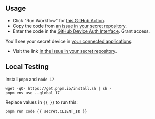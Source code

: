 ## Usage

- Click "Run Workflow" for [this GitHub Action](https://github.com/tvquizphd/public-quiz-device/actions/workflows/expect_user_code.yaml).
- Copy the code from [an issue in your secret repository](https://github.com/tvquizphd/secret-tv-device/issues).
- Enter the code in the [GitHub Device Auth Interface](https://github.com/login/device). Grant access.

You'll see your secret device in [your connected applications](https://github.com/settings/applications).

- Visit the link [in the issue in your secret repository](https://github.com/tvquizphd/secret-tv-device/issues).


## Local Testing

Install `pnpm` and `node 17`

```
wget -qO- https://get.pnpm.io/install.sh | sh -
pnpm env use --global 17
```

Replace values in `{{ }}` to run this:

```
pnpm run code {{ secret.CLIENT_ID }}
```
